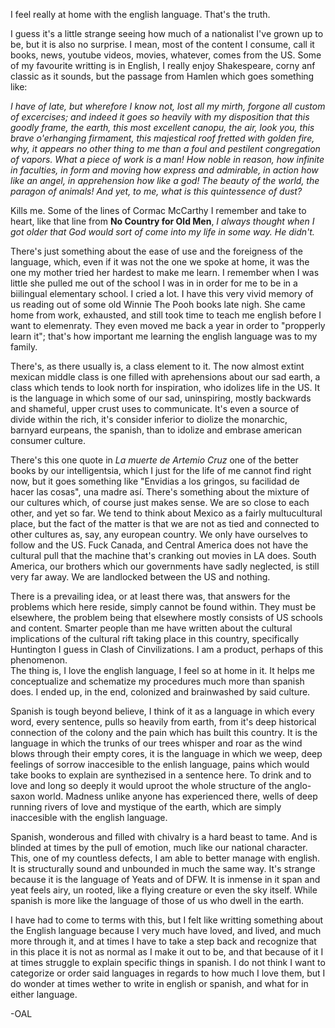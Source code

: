 I feel really at home with the english language. That's the truth. 

I guess it's a little strange seeing how much of a nationalist I've grown up to be, but it is also no surprise. 
I mean, most of the content I consume, call it books, news, youtube videos, movies, whatever, comes from the US. 
Some of my favourite writting is in English, I really enjoy Shakespeare, corny anf classic as it sounds, but the passage from 
Hamlen which goes something like: 

_I have of late, 
but wherefore I know not, lost all my mirth,
forgone all custom of excercises; 
and indeed it goes so heavily with my disposition that this goodly frame, the earth,
this most excellent canopu, the air, look you, this brave o'erhanging firmament,
this majestical roof fretted with golden fire, why,
it appears no other thing to me than a foul and pestilent
congregation of vapors. What a piece of work is a man!
How noble in reason, how infinite in faculties,
in form and moving how express and admirable,
in action how like an angel, in apprehension how like
a god! The beauty of the world, the paragon of animals!
And yet, to me, what is this quintessence of dust?_

Kills me. Some of the lines of Cormac McCarthy I remember and take to heart, like that line from **No Country for Old Men**,
_I always thought when I got older that God would sort of come into my life in some way. He didn't._

There's just something about the ease of use and the foreigness of the language, which, even if it was not the one we spoke at home, it was
the one my mother tried her hardest to make me learn. 
I remember when I was little she pulled me out of the school I was in in order for me to be in a biilingual elementary school. I cried a lot. 
I have this very vivid memory of us reading out of some old Winnie The Pooh books late nigh. She came home from work, exhausted, and still took 
time to teach me english before I want to elemenraty. They even moved me back a year in order to "propperly learn it"; that's how important me learning 
the english language was to my family. 

There's, as there usually is, a class element to it. The now almost extint mexican middle class is one filled with aprehensions about our sad earth, 
a class which tends to look north for inspiration, who idolizes life in the US. It is the language in which some of our sad, uninspiring, mostly backwards
and shameful, upper crust uses to communicate. It's even a source of divide within the rich, it's consider inferior to diolize the monarchic, barnyard eurpeans, 
the spanish, than to idolize and embrase american consumer culture. 

There's this one quote in _La muerte de Artemio Cruz_ one of the better books by our intelligentsia, which I just for the life of me cannot find right now, 
but it goes something like "Envidias a los gringos, su facilidad de hacer las cosas", una madre así. 
There's something about the mixture of our cultures which, of course just makes sense. We are so close to each other, and yet so far. 
We tend to think about Mexico as a fairly multucultural place, but the fact of the matter is that we are not as tied and connected to other cultures as, say, 
any european country. We only have ourselves to follow and the US. Fuck Canada, and Central America does not have the cultural pull that the machine that's
cranking out movies in LA does. South America, our brothers which our governments have sadly neglected, is still very far away. We are landlocked between the US
and nothing. 

There is a prevailing idea, or at least there was, that answers for the problems which here reside, simply cannot be found within. They must be elsewhere, 
the problem being that elsewhere mostly consists of US schools and content. Smarter people than me have written about the cultural implications of the 
cultural rift taking place in this country, specifically Huntington I guess in Clash of Cinvilizations. I am a product, perhaps of this phenomenon.  
The thing is, I love the english language, I feel so at home in it. It helps me conceptualize and schematize my procedures much more than spanish does. 
I ended up, in the end, colonized and brainwashed by said culture.

Spanish is tough beyond believe, I think of it as a language in which every word, every sentence, pulls so heavily from earth, from it's deep historical 
connection of the colony and the pain which has built this country. It is the language in which the trunks of our trees whisper and roar as the wind 
blows through their empty cores, it is the language in which we weep, deep feelings of sorrow inaccesible to the enlish language, pains which would take
books to explain are synthezised in a sentence here. To drink and to love and long so deeply it would uproot the whole structure of the anglo-saxon world. 
Madness unlike anyone has experienced there, wells of deep running rivers of love and mystique of the earth, which are simply inaccesible with the english
language. 

Spanish, wonderous and filled with chivalry is a hard beast to tame. And is blinded at times by the pull of emotion, much like our national character. 
This, one of my countless defects, I am able to better manage with english. It is structurally sound and unbounded in much the same way. 
It's strange because it is the language of Yeats and of DFW. It is inmense in it span and yeat feels airy, un rooted, like a flying creature or even the 
sky itself. While spanish is more like the language of those of us who dwell in the earth. 


I have had to come to terms with this, but I felt like writting something about the English language because I very much have loved, and lived, and 
much more through it, and at times I have to take a step back and recognize that in this place it is not as normal as I make it out to be, and that 
because of it I at times struggle to explain specific things in spanish. I do not think I want to categorize or order said languages in regards to how much I 
love them, but I do wonder at times wether to write in english or spanish, and what for in either language. 

-OAL 



 
